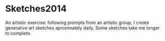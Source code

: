 Sketches2014
============

An artistic exercise: following prompts from an artistic group, I create generative art sketches aproximately daily. Some sketches take me longer to complete. 

